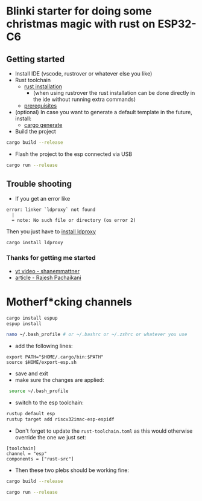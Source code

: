 # Blinki starter for doing some christmas magic with rust on ESP32-C6

## Getting started
- Install IDE (vscode, rustrover or whatever else you like)
- Rust toolchain
  - [rust installation](https://dev.to/francescoxx/rust-installation-hello-world-1omk)
    - (when using rustrover the rust installation can be done directly in the ide without running extra commands)
  - [prerequisites](https://docs.espressif.com/projects/esp-idf/en/latest/esp32/get-started/linux-macos-setup.html#step-1-install-prerequisites)
- (optional) In case you want to generate a default template in the future, install: 
  - [cargo generate](https://github.com/cargo-generate/cargo-generate)
- Build the project
```sh
cargo build --release
```
- Flash the project to the esp connected via USB
```sh
cargo run --release
```

## Trouble shooting
- If you get an error like 
```
error: linker `ldproxy` not found
  |
  = note: No such file or directory (os error 2)

```
Then you just have to [install ldproxy](https://docs.esp-rs.org/book/troubleshooting/std.html#missing-ldproxy)
```sh
cargo install ldproxy

```

### Thanks for getting me started
- [yt video - shanemmattner](https://www.youtube.com/watch?v=vUSHaogHs1s&ab_channel=ShaneMattner)
- [article - Rajesh Pachaikani](https://medium.com/@rajeshpachaikani/connect-esp32-to-wifi-with-rust-7d12532f539b)


# Motherf*cking channels
```sh
cargo install espup
espup install
```

```sh
nano ~/.bash_profile # or ~/.bashrc or ~/.zshrc or whatever you use
```

- add the following lines:
```
export PATH="$HOME/.cargo/bin:$PATH"
source $HOME/export-esp.sh
```
- save and exit
- make sure the changes are applied:
```sh
 source ~/.bash_profile
```

- switch to the esp toolchain:
```sh
rustup default esp
rustup target add riscv32imac-esp-espidf
```

- Don't forget to update the `rust-toolchain.toml` as this would otherwise override the one we just set:
```
[toolchain]
channel = "esp"
components = ["rust-src"]
```

- Then these two plebs should be working fine:
```sh
cargo build --release
```
```sh
cargo run --release

```